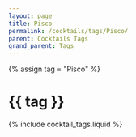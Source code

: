 ```yaml
---
layout: page
title: Pisco
permalink: /cocktails/tags/Pisco/
parent: Cocktails Tags
grand_parent: Tags
---
```

{% assign tag = "Pisco" %}
# {{ tag }}
{% include cocktail_tags.liquid %}